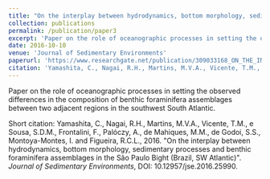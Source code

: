 ```yaml
---
title: "On the interplay between hydrodynamics, bottom morphology, sedimentary processes and benthic foraminifera assemblages in the São Paulo Bight (Brazil, SW Atlantic)"
collection: publications
permalink: /publication/paper3
excerpt: 'Paper on the role of oceanographic processes in setting the observed differences in the composition of benthic foraminifera assemblages between two adjacent regions in the southwest South Atlantic.'
date: 2016-10-10
venue: 'Journal of Sedimentary Environments'
paperurl: 'https://www.researchgate.net/publication/309033168_ON_THE_INTERPLAY_BETWEEN_HYDRODYNAMICS_BOTTOM_MORPHOLOGY_SEDIMENTARY_PROCESSES_AND_BENTHIC_FORAMINIFERA_ASSEMBLAGES_IN_THE_SAO_PAULO_BIGHT_BRAZIL_SW_ATLANTIC'
citation: 'Yamashita, C., Nagai, R.H., Martins, M.V.A., Vicente, T.M., e Sousa, S.D.M., Frontalini, F., Palóczy, A., de Mahiques, M.M., de Godoi, S.S., Montoya-Montes, I. and Figueira, R.C.L., 2016. &quot;On the interplay between hydrodynamics, bottom morphology, sedimentary processes and benthic foraminifera assemblages in the São Paulo Bight (Brazil, SW Atlantic)&quot;. <i>Journal of Sedimentary Environments</i>, DOI: 10.12957/jse.2016.25990.'
---
```

Paper on the role of oceanographic processes in setting the observed differences in the composition of benthic foraminifera assemblages between two adjacent regions in the southwest South Atlantic.

Short citation: Yamashita, C., Nagai, R.H., Martins, M.V.A., Vicente, T.M., e Sousa, S.D.M., Frontalini, F., Palóczy, A., de Mahiques, M.M., de Godoi, S.S., Montoya-Montes, I. and Figueira, R.C.L., 2016. &quot;On the interplay between hydrodynamics, bottom morphology, sedimentary processes and benthic foraminifera assemblages in the São Paulo Bight (Brazil, SW Atlantic)&quot;. <i>Journal of Sedimentary Environments</i>, DOI: 10.12957/jse.2016.25990.
